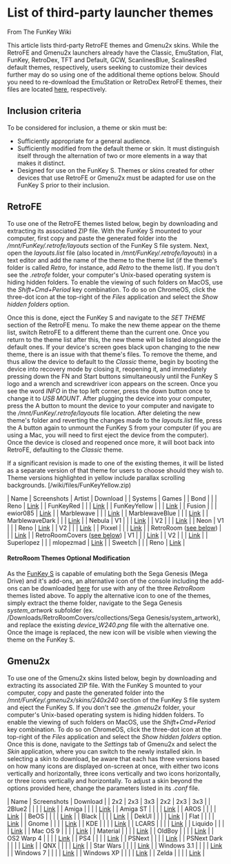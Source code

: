 # List of third-party launcher themes

From The FunKey Wiki



This article lists third-party RetroFE themes and Gmenu2x skins. While the RetroFE and Gmenu2x launchers already have the Classic, EmuStation, Flat, FunKey, RetroDex, TFT and Default, GCW, ScanlinesBlue, ScalinesRed default themes, respectively, users seeking to customize their devices further may do so using one of the additional theme options below. Should you need to re-download the EmuStation or RetroDex RetroFE themes, their files are located [here](/wiki/files/RetroDex.zip), respectively.

## Inclusion criteria

To be considered for inclusion, a theme or skin must be:

* Sufficiently appropriate for a general audience.
* Sufficiently modified from the default theme or skin. It must distinguish itself through the alternation of two or more elements in a way that makes it distinct.
* Designed for use on the FunKey S. Themes or skins created for other devices that use RetroFE or Gmenu2x must be adapted for use on the FunKey S prior to their inclusion.

## RetroFE

To use one of the RetroFE themes listed below, begin by downloading and extracting its associated ZIP file. With the FunKey S mounted to your computer, first copy and paste the generated folder into the _/mnt/FunKey/.retrofe/layouts_ section of the FunKey S file system. Next, open the _layouts.list_ file (also located in _/mnt/FunKey/.retrofe/layouts_) in a text editor and add the name of the theme to the theme list (if the theme's folder is called _Retro_, for instance, add _Retro_ to the theme list). If you don't see the _.retrofe_ folder, your computer's Unix-based operating system is hiding hidden folders. To enable the viewing of such folders on MacOS, use the _Shift+Cmd+Period_ key combination. To do so on ChromeOS, click the three-dot icon at the top-right of the _Files_ application and select the _Show hidden folders_ option.

Once this is done, eject the FunKey S and navigate to the _SET THEME_ section of the RetroFE menu. To make the new theme appear on the theme list, switch RetroFE to a different theme than the current one. Once you return to the theme list after this, the new theme will be listed alongside the default ones. If your device's screen goes black upon changing to the new theme, there is an issue with that theme's files. To remove the theme, and thus allow the device to default to the _Classic_ theme, begin by booting the device into recovery mode by closing it, reopening it, and immediately pressing down the FN and Start buttons simultaneously until the FunKey S logo and a wrench and screwdriver icon appears on the screen. Once you see the word _INFO_ in the top left corner, press the down button once to change it to _USB MOUNT_. After plugging the device into your computer, press the A button to mount the device to your computer and navigate to the _/mnt/FunKey/.retrofe/layouts_ file location. After deleting the new theme's folder and reverting the changes made to the _layouts.list_ file, press the A button again to unmount the FunKey S from your computer (if you are using a Mac, you will need to first eject the device from the computer). Once the device is closed and reopened once more, it will boot back into RetroFE, defaulting to the _Classic_ theme.

If a significant revision is made to one of the existing themes, it will be listed as a separate version of that theme for users to choose should they wish to. Theme versions highlighted in yellow include parallax scrolling backgrounds.
[/wiki/files/FunKeyYellow.zip)

| Name | Screenshots | Artist | Download |
| Systems | Games |
| Bond |  |  | Reno | [Link](/wiki/files/Bond.zip) |
| FunKeyRed |  |  | [Link](/wiki/files/FunKeyRed.zip) |
| FunKeyYellow |  |  | [Link](/wiki/files/FunKeyYellow.zip) |
| Fusion |  |  | ewior085 | [Link](/wiki/files/Fusion-V1-2.zip) |
| Marblewave |  |  | [Link](/wiki/files/Marblewave-V1-3.zip) |
| MarblewaveBlue |  |  | [Link](/wiki/files/MarblewaveBlue-V1-2.zip) |
| MarblewaveDark |  |  | [Link](/wiki/files/MarblewaveDark-V1-3.zip) |
| Nebula | V1 |  |  | [Link](/wiki/files/Nebula.zip) |
| V2 |  |  | [Link](/wiki/files/Nebula-V2-3.zip) |
| Neon | V1 |  |  | Reno | [Link](/wiki/files/Neon-V1-2.zip) |
| V2 |  |  | [Link](/wiki/files/Neon-V2-2.zip) |
| Pixxel |  |  | [Link](/wiki/files/Pixxel-V1-2.zip) |
| RetroRoom ([see below](#retroroom-theme-optional-modification)) |  |  | [Link](/wiki/files/RetroRoom-V1-2.zip) |
| RetroRoomCovers ([see below](#retroroom-theme-optional-modification)) | V1 |  |  | [Link](/wiki/files/RetroRoomCovers-V1-2.zip) |
| V2 |  |  | [Link](/wiki/files/RetroRoomCovers-V2-2.zip) |
| Superlopez |  |  | mlopezmad | [Link](/wiki/files/Superlopez.zip) |
| Sweetch |  |  | Reno | [Link](/wiki/files/Sweetch-V1.zip) |

#### RetroRoom Themes Optional Modification

As the [FunKey S](/wiki/FunKey_S "FunKey S") is capable of emulating both the Sega Genesis (Mega Drive) and it's add-ons, an alternative icon of the console including the add-ons can be downloaded [here](/wiki/File:Device_W240.png "File:Device W240.png") for use with any of the three _RetroRoom_ themes listed above. To apply the alternative icon to one of the themes, simply extract the theme folder, navigate to the Sega Genesis _system_artwork_ subfolder (ex. /Downloads/RetroRoomCovers/collections/Sega Genesis/system_artwork), and replace the existing _device_W240.png_ file with the alternative one. Once the image is replaced, the new icon will be visible when viewing the theme on the FunKey S.

## Gmenu2x

To use one of the Gmenu2x skins listed below, begin by downloading and extracting its associated ZIP file. With the FunKey S mounted to your computer, copy and paste the generated folder into the _/mnt/FunKey/.gmenu2x/skins/240x240_ section of the FunKey S file system and eject the FunKey S. If you don't see the _.gmenu2x_ folder, your computer's Unix-based operating system is hiding hidden folders. To enable the viewing of such folders on MacOS, use the _Shift+Cmd+Period_ key combination. To do so on ChromeOS, click the three-dot icon at the top-right of the _Files_ application and select the _Show hidden folders_ option. Once this is done, navigate to the _Settings_ tab of Gmenu2x and select the _Skin_ application, where you can switch to the newly installed skin. In selecting a skin to download, be aware that each has three versions based on how many icons are displayed on-screen at once, with either two icons vertically and horizontally, three icons vertically and two icons horizontally, or three icons vertically and horizontally. To adjust a skin beyond the options provided here, change the parameters listed in its _.conf_ file.

| Name | Screenshots | Download |
| 2x2 | 2x3 | 3x3 | 2x2 | 2x3 | 3x3 |
| 2Blue2 |  |  |  | [Link](/wiki/files/2Blue2_%28S%29.zip) |
| Amiga |  |  |  | [Link](/wiki/files/Amiga_%28S%29.zip) |
| Amiga ST |  |  |  | [Link](/wiki/files/Amiga_ST_%28S%29.zip) |
| AROS |  |  |  | [Link](/wiki/files/AROS_%28S%29.zip) |
| BeOS |  |  |  | [Link](/wiki/files/BeOS_%28S%29.zip) |
| Black |  |  |  | [Link](/wiki/files/Black_%28S%29.zip) |
| DekUI |  |  |  | [Link](/wiki/files/DekUI_%28S%29.zip) |
| Flat |  |  |  | [Link](/wiki/files/Flat_%28S%29.zip) |
| Gnome |  |  |  | [Link](/wiki/files/Gnome_%28S%29.zip) |
| KDE |  |  |  | [Link](/wiki/files/KDE_%28S%29.zip) |
| LCARS |  |  |  | [Link](/wiki/files/LCARS_%28S%29.zip) |
| Liquido |  |  |  | [Link](/wiki/files/Liquido_%28S%29.zip) |
| Mac OS 9 |  |  |  | [Link](/wiki/files/Mac_OS_9_%28S%29.zip) |
| Material |  |  |  | [Link](/wiki/files/Material_%28S%29.zip) |
| OldBoy |  |  |  | [Link](/wiki/files/OldBoy_%28S%29.zip) |
| OS2 Warp 4 |  |  |  | [Link](/wiki/files/OS2_Warp_4_%28S%29.zip) |
| PS4 |  |  |  | [Link](/wiki/files/PS4_%28S%29.zip) |
| PSNext |  |  |  | [Link](/wiki/files/PSNext_%28S%29.zip) |
| PSNext Dark |  |  |  | [Link](/wiki/files/PSNext_Dark_%28S%29.zip) |
| QNX |  |  |  | [Link](/wiki/files/QNX_%28S%29.zip) |
| Star Wars |  |  |  | [Link](/wiki/files/Star_Wars_%28S%29.zip) |
| Windows 3.1 |  |  |  | [Link](/wiki/files/Windows_3.1_%28S%29.zip) |
| Windows 7 |  |  |  | [Link](/wiki/files/Windows_7_%28S%29.zip) |
| Windows XP |  |  |  | [Link](/wiki/files/Windows_XP_%28S%29.zip) |
| Zelda |  |  |  | [Link](/wiki/files/Zelda_%28S%29.zip) |

